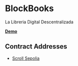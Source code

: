 # BlockBooks

La Libreria Digital Descentralizada

**[Demo](blockbooks-platform.vercel.app)**

## Contract Addresses

- [Scroll Sepolia](https://sepolia.scrollscan.com/address/0xA39c98a713Cd5647E59EDD50a686139d3bA65ED9)